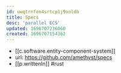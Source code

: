 ```yaml
---
id: uwqtrnfen4srtcp1j9ooldb
title: Specs
desc: 'parallel ECS'
updated: 1696707236060
created: 1696707154362
---
```


- [[c.software.entity-component-system]]
- url: https://github.com/amethyst/specs
- [[p.writtenIn]] #rust
